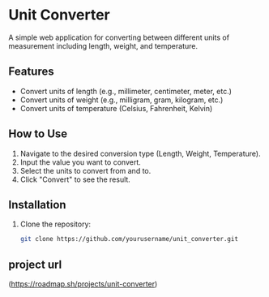 # Unit Converter

A simple web application for converting between different units of measurement including length, weight, and temperature.

## Features

- Convert units of length (e.g., millimeter, centimeter, meter, etc.)
- Convert units of weight (e.g., milligram, gram, kilogram, etc.)
- Convert units of temperature (Celsius, Fahrenheit, Kelvin)

## How to Use

1. Navigate to the desired conversion type (Length, Weight, Temperature).
2. Input the value you want to convert.
3. Select the units to convert from and to.
4. Click "Convert" to see the result.

## Installation

1. Clone the repository:
   ```bash
   git clone https://github.com/yourusername/unit_converter.git

## project url

(https://roadmap.sh/projects/unit-converter)   
